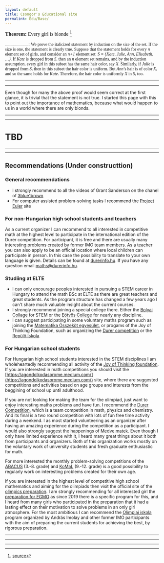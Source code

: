 ```yaml
---
layout: default
title: Csongor's Educational site  
permalink: Edu/Base/
---
```


<span style="font-family:Papyrus; font-size:1.2em;"> **Theorem:** Every girl is blonde [^1]</span>

<span style="font-family:Papyrus; font-size:1;"> **Proof.** It is sufficient to show that in every set of girls, any two members have the same hair color. Indeed, apply this to the set of all girls. Since there exists a blonde girl, every girl is blonde. </span>
: <span style="font-family:Papyrus; font-size:1em;"> We prove the italicized statement by induction on the size of the set. If the size is one, the statement is clearly true. Suppose that the statement holds for every *n* element set of girls, and consider an *n+1* element set: *S = {Kate, Julie, Ann, Elisabeth, …}*. If *Kate* is dropped from *S*, then an *n* element set remains, and by the induction assumption, every girl in this subset has the same hair color, say *X*. Similarly, if *Julie* is dropped from *S*, then in this subset the hair color is uniform. But *Ann*’s hair is of color *X*, and so the same holds for *Kate*. Therefore, the hair color is uniformly *X* in *S*, too.</span>

---
---

Even though for many the above proof would seem correct at the first glance, it is trivial that the statement is not true. I started this page with this to point out the importance of mathematics, because what would happen to us in a world where there are only blonds.


---
---

# TBD
<!--
# Content collection

I produce the content of this site mainly for my own sake, but if you have questions, suggestion or requests feel free to reach out. I am also glad if you report any error/mistake you encounter.

Here is the collection of the materials I produced. Most of this materials can be also reached from the menu in the top.

*Note: Most of the content are under production and the below list only shows my intentions in which topics I would like to produce content, but they may never be made.* 

- [Mathematical Modelling](/Edu/mat_mod/mat_mod)
    - Optimization
        - Mathematical Programing
        - Genetic Algorithm (Metaheuristic)
        - Queueing theory
        - Dynamical programing
        - Graph algorithms / network flows
    - Networks
    - Game Theory
    - Dynamical systems
        - Chaos theory
        - Modelling with differential equation
        - Cellular automaton
    - Stochastic Processes
        - Agent-Based Modelling
        - Monte Carlo Method
        - Markov process
    - Swarm intelligence
        - Boids modell

- Optimization

- Machine Learning 

- Coding

- Graph theory - []

- Numerical modelling

- Theory of computation - [textbook](https://cglab.ca/~michiel/TheoryOfComputation/TheoryOfComputation.pdf)

-->

---
---

## Recommendations (Under constructtion)

### General recommendations

- I strongly recommend to all the videos of Grant Sanderson on the chanel of [3blue1brown](www.3blue1brown.com)
- For computer assisted problem-solving tasks I recommend the [Project Euler](https://projecteuler.net/) site


### For non-Hungarian high school students and teachers

As a current organizer I can recommend to all interested in competitive math at the highest level to participate in the international edition of the Durer competition. For participant, it is free and there are usually many interesting problems created by former IMO team members. As a teacher you can also apply to be an official location where local children can participate in person. In this case the possibility to translate to your own language is given. Details can be found at [durerinfo.hu](https://durerinfo.hu/durer-in-english/durer-in-english-take-part-in-the-competition/). If you have any question email [maths@durerinfo.hu](mailto:maths@durerinfo.hu).

### Studiing at ELTE

- I can only encourage peoples interested in pursuing a STEM career in Hungary to attend the math BSc at ELTE as there are great teachers and great students. As the program structure has changed a few years ago I can't share much valuable insight about the current courses.
- I strongly recommend joining a special college there. Either the [Bolyai Collage](https://www.bolyai.elte.hu/) for STEM or the [Eötvös College](www.eotvos.elte.hu) for nearly any discipline.
- I can suggest participating in some voluntary maths program such as joining the [Matematika Összeköt egyesület](https://www.medvematek.hu/rolunk/szervezok), or progams of the Joy of Thinking Foundation, such as organizing the [Durer competition](https://durerinfo.hu/) or the [Repülő Iskola](https://agondolkodasorome.hu/tevekenysegeink/repulo-iskola/).


### For Hungarian school students

For Hungarian high school students interested in the STEM disciplines I am wholeheartedly recommending all activity of the [Joy of Thinking foundation](https://agondolkodasorome.hu/). If you are interested in math competitions you should visit the [https://agondolkodasorome.medium.com/](https://agondolkodasorome.medium.com/) site, where there are suggested competitions and activities based on age groups and interests from the beggining of school up until adulthood.  

If you are not looking for making the team for the olimpiad, just want to enjoy interesting maths problems and have fun. I recommend the [Durer Competition](durerinfo.hu), which is a team competition in math, physics and chemistry. And its final is a two round competition with lots of fun free time activity during a weekend. I as most started volunteering as an organizer after having an amazing experience during the competition as a participant. I would also strongly suggest the happenings of [Medve matek](https://medvematek.hu/rolunk/mokup). Even though I only have limited experience with it, I heard many great things about it both from participants and organizers. Both of this organization works mostly on the voluntary work of university students and fresh graduate enthusiastic for math.

For more interested the monthly problem-solving competitions of the [ABACUS](http://mategye.hu/?pid=abacus/Abacus%20megrendel%F5lap) (3.-8. grade) and [KoMaL](komal.hu) (9.-12. grade) is a good possibility to regularly work on interesting problems created for their own age.

If you are interested in the highest level of competitive high school mathematics and aiming for the olimpiads then visit the official site of the [olimpics preparation](https://cms.renyi.hu/olimpiak/hu). I am strongly recommending for all interested girl the [preparation for EGMO](https://cms.renyi.hu/olimpiak/hu/node/111) as since 2019 there is a specific program for this, and I heard from many girls who participated in the preparation that it had a lasting effect on their motivation to solve problems in an only girl atmosphere. For the most ambitious I can recommend the [Olimpiai iskola](https://cms.renyi.hu/olimpiak/hu/node/159) program organized by András Imolay and other former IMO participants with the aim of preparing the current students for achieving the best, by rigorous preparation. 



---
---
---

[^1]: [source](https://ewkiss.web.elte.hu/wp/wordpress/education/math-jokes/#4)